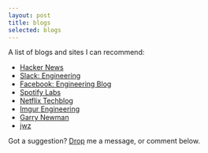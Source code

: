 ```yaml
---
layout: post
title: blogs
selected: blogs
---
```


A list of blogs and sites I can recommend:
- [Hacker News](https://news.ycombinator.com)
- [Slack: Engineering](https://slack.engineering)
- [Facebook: Engineering Blog](https://code.facebook.com/posts)
- [Spotify Labs](https://labs.spotify.com)
- [Netflix Techblog](http://techblog.netflix.com)
- [Imgur Engineering](http://blog.imgur.com/category/eng)
- [Garry Newman](https://garry.tv)
- [jwz](https://www.jwz.org)

Got a suggestion? [Drop](/contact) me a message, or comment below.
